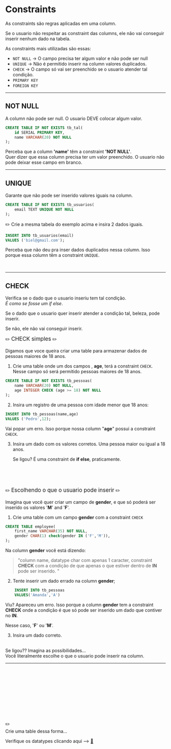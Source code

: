 # Constraints

As constraints são regras aplicadas em uma column.

Se o usuario não respeitar as constraint das columns, ele não vai conseguir inserir nenhum dado na tabela.




As constraints mais utilizadas são essas:
* `NOT NULL` -> O campo precisa ter algum valor e não pode ser null
* `UNIQUE` -> Não é permitido inserir na column valores duplicados.
* `CHECK` -> O campo só vai ser preenchido se o usuario atender tal condição.
* `PRIMARY KEY`
* `FOREIGN KEY`



<hr>

## NOT NULL
A column não pode ser null. O usuario DEVE colocar algum valor.

```sql
CREATE TABLE IF NOT EXISTS tb_tal(
    id SERIAL PRIMARY KEY,
    name VARCHAR(20) NOT NULL
);
```
Perceba que a column **'name'** têm a constraint **'NOT NULL'**. <br>
Quer dizer que essa column precisa ter um valor preenchido. O usuario não pode deixar esse campo em branco.
<br>
<hr>

## UNIQUE
Garante que não pode ser inserido valores iguais na column.

```sql
CREATE TABLE IF NOT EXISTS tb_usuarios(
    email TEXT UNIQUE NOT NULL
);
```

:pencil2: Crie a mesma tabela do exemplo acima e insira 2 dados iguais.

```sql
INSERT INTO tb_usuarios(email)
VALUES ('biel@gmail.com');
```

Perceba que não deu pra inser dados duplicados nessa column. Isso porque essa column têm a constraint `UNIQUE`.

<br>
<hr>


## CHECK

Verifica se o dado que o usuario inseriu tem tal condição. <br>
*É como se fosse um if else*.

Se o dado que o usuario quer inserir atender a condição tal, beleza, pode inserir.

Se não, ele não vai conseguir inserir.
<br>

:pencil2: <span style="font-size:17px">CHECK simples</span> :pencil2: <br>

Digamos que voce queira criar uma table para armazenar dados de pessoas maiores de 18 anos.

1. Crie uma table onde um dos campos , **age**, terá a constraint `CHECK`. <br>
Nesse campo só será permitido pessoas maiores de 18 anos.

```sql
CREATE TABLE IF NOT EXISTS tb_pessoas(
    name VARCHAR(20) NOT NULL,
    age INTEGER CHECK (age >= 18) NOT NULL
);
```

2. Insira um registro de uma pessoa com idade menor que 18 anos:

```sql
INSERT INTO tb_pessoas(name,age)
VALUES ('Pedro',12);
```

Vai popar um erro. Isso porque nossa column "**age**" possui a constraint `CHECK`.

3. Insira um dado com os valores corretos. Uma pessoa maior ou igual a 18 anos.

    Se ligou? É uma constraint de **if else**, praticamente.
<br>
<br>
<br>

:pencil2: <span style="font-size:17px">Escolhendo o que o usuario pode inserir</span> :pencil2: <br>

Imagina que você quer criar um campo de **gender**, e que só poderá ser inserido os valores '**M**' and '**F**'.


1. Crie uma table com um campo **gender** com a constraint `CHECK`

```sql
CREATE TABLE employee(
    first_name VARCHAR(35) NOT NULL,
    gender CHAR(1) check(gender IN ('F','M')),
);
```

Na column **gender** você está dizendo:
>"column name, datatype char com apenas 1 caracter, constraint **CHECK** com a condição de que apenas o que estiver dentro de **IN** pode ser inserido. "

2. Tente inserir um dado errado na column **gender**;

```sql
    INSERT INTO tb_pessoas
    VALUES('Amanda','A')
```

Viu? Apareceu um erro. Isso porque a column **gender** tem a constraint **CHECK** onde a condição é que só pode ser inserido um dado que contiver no **IN**. <br>

Nesse caso, '**F**' ou '**M**'.


3. Insira um dado correto.


<br>
Se ligou?? Imagina as possibilidades... <br>
Vocẽ literalmente escolhe o que o usuario pode inserir na column.

<br>
<hr>

<br>
<br>
<br>
<br>
<br>
<br>
<br>
<br>
<br>

:pencil2: <br>Crie uma table dessa forma...

Verifique os datatypes clicando aqui --> [:notebook:](https://github.com/lGabrielDev/06.postgreSQL/blob/main/2.praticando/2.data_types.md)